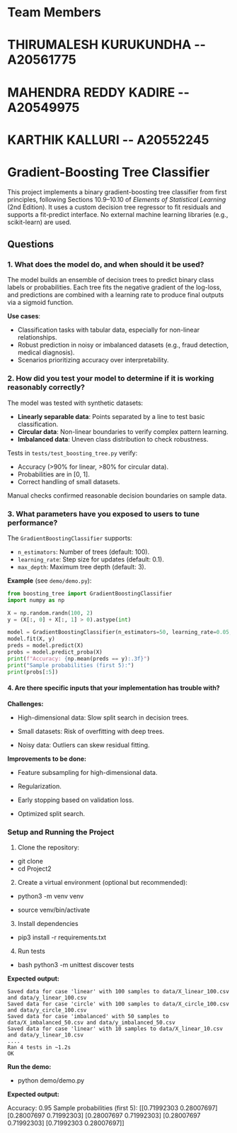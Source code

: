 #              Team Members
#    THIRUMALESH KURUKUNDHA  -- A20561775
#    MAHENDRA REDDY KADIRE   -- A20549975
#    KARTHIK KALLURI         -- A20552245


# Gradient-Boosting Tree Classifier

This project implements a binary gradient-boosting tree classifier from first principles, following Sections 10.9–10.10 of *Elements of Statistical Learning* (2nd Edition). It uses a custom decision tree regressor to fit residuals and supports a fit-predict interface. No external machine learning libraries (e.g., scikit-learn) are used.

## Questions

### 1. What does the model do, and when should it be used?

The model builds an ensemble of decision trees to predict binary class labels or probabilities. Each tree fits the negative gradient of the log-loss, and predictions are combined with a learning rate to produce final outputs via a sigmoid function.

**Use cases**:
- Classification tasks with tabular data, especially for non-linear relationships.
- Robust prediction in noisy or imbalanced datasets (e.g., fraud detection, medical diagnosis).
- Scenarios prioritizing accuracy over interpretability.

### 2. How did you test your model to determine if it is working reasonably correctly?

The model was tested with synthetic datasets:
- **Linearly separable data**: Points separated by a line to test basic classification.
- **Circular data**: Non-linear boundaries to verify complex pattern learning.
- **Imbalanced data**: Uneven class distribution to check robustness.

Tests in `tests/test_boosting_tree.py` verify:
- Accuracy (>90% for linear, >80% for circular data).
- Probabilities are in [0, 1].
- Correct handling of small datasets.

Manual checks confirmed reasonable decision boundaries on sample data.

### 3. What parameters have you exposed to users to tune performance?

The `GradientBoostingClassifier` supports:
- `n_estimators`: Number of trees (default: 100).
- `learning_rate`: Step size for updates (default: 0.1).
- `max_depth`: Maximum tree depth (default: 3).

**Example** (see `demo/demo.py`):

```python
from boosting_tree import GradientBoostingClassifier
import numpy as np

X = np.random.randn(100, 2)
y = (X[:, 0] + X[:, 1] > 0).astype(int)

model = GradientBoostingClassifier(n_estimators=50, learning_rate=0.05, max_depth=4)
model.fit(X, y)
preds = model.predict(X)
probs = model.predict_proba(X)
print(f"Accuracy: {np.mean(preds == y):.3f}")
print("Sample probabilities (first 5):")
print(probs[:5])
```

#### 4. Are there specific inputs that your implementation has trouble with?

**Challenges:**

- High-dimensional data: Slow split search in decision trees.

- Small datasets: Risk of overfitting with deep trees.

- Noisy data: Outliers can skew residual fitting.

**Improvements to be done:**

- Feature subsampling for high-dimensional data.

- Regularization.

- Early stopping based on validation loss.

- Optimized split search.

### Setup and Running the Project

1. Clone the repository:

- git clone <your-repo-url>
- cd Project2

2. Create a virtual environment (optional but recommended):

- python3 -m venv venv

- source venv/bin/activate

3. Install dependencies

- pip3 install -r requirements.txt

4. Run tests

- bash python3 -m unittest discover tests 

**Expected output:**
```
Saved data for case 'linear' with 100 samples to data/X_linear_100.csv and data/y_linear_100.csv
Saved data for case 'circle' with 100 samples to data/X_circle_100.csv and data/y_circle_100.csv
Saved data for case 'imbalanced' with 50 samples to data/X_imbalanced_50.csv and data/y_imbalanced_50.csv
Saved data for case 'linear' with 10 samples to data/X_linear_10.csv and data/y_linear_10.csv
....
Ran 4 tests in ~1.2s
OK
```

**Run the demo:**

- python demo/demo.py

**Expected output:**

Accuracy: 0.95
Sample probabilities (first 5):
[[0.71992303 0.28007697]
 [0.28007697 0.71992303]
 [0.28007697 0.71992303]
 [0.28007697 0.71992303]
 [0.71992303 0.28007697]]

